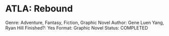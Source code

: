 # ATLA: Rebound

Genre: Adventure, Fantasy, Fiction, Graphic Novel
Author: Gene Luen Yang, Ryan Hill
Finished?: Yes
Format: Graphic Novel
Status: COMPLETED